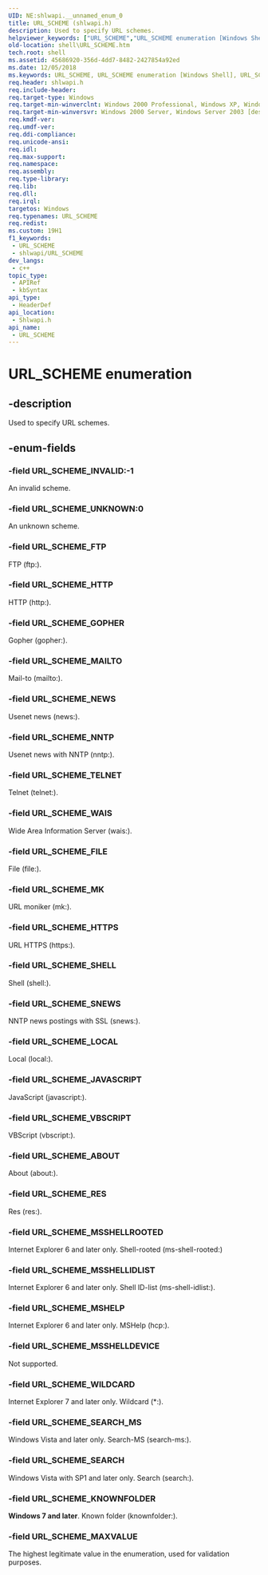 ```yaml
---
UID: NE:shlwapi.__unnamed_enum_0
title: URL_SCHEME (shlwapi.h)
description: Used to specify URL schemes.
helpviewer_keywords: ["URL_SCHEME","URL_SCHEME enumeration [Windows Shell]","URL_SCHEME_ABOUT","URL_SCHEME_FILE","URL_SCHEME_FTP","URL_SCHEME_GOPHER","URL_SCHEME_HTTP","URL_SCHEME_HTTPS","URL_SCHEME_INVALID","URL_SCHEME_JAVASCRIPT","URL_SCHEME_KNOWNFOLDER","URL_SCHEME_LOCAL","URL_SCHEME_MAILTO","URL_SCHEME_MAXVALUE","URL_SCHEME_MK","URL_SCHEME_MSHELP","URL_SCHEME_MSSHELLDEVICE","URL_SCHEME_MSSHELLIDLIST","URL_SCHEME_MSSHELLROOTED","URL_SCHEME_NEWS","URL_SCHEME_NNTP","URL_SCHEME_RES","URL_SCHEME_SEARCH","URL_SCHEME_SEARCH_MS","URL_SCHEME_SHELL","URL_SCHEME_SNEWS","URL_SCHEME_TELNET","URL_SCHEME_UNKNOWN","URL_SCHEME_VBSCRIPT","URL_SCHEME_WAIS","URL_SCHEME_WILDCARD","_win32_URL_SCHEME","shell.URL_SCHEME","shlwapi/URL_SCHEME","shlwapi/URL_SCHEME_ABOUT","shlwapi/URL_SCHEME_FILE","shlwapi/URL_SCHEME_FTP","shlwapi/URL_SCHEME_GOPHER","shlwapi/URL_SCHEME_HTTP","shlwapi/URL_SCHEME_HTTPS","shlwapi/URL_SCHEME_INVALID","shlwapi/URL_SCHEME_JAVASCRIPT","shlwapi/URL_SCHEME_KNOWNFOLDER","shlwapi/URL_SCHEME_LOCAL","shlwapi/URL_SCHEME_MAILTO","shlwapi/URL_SCHEME_MAXVALUE","shlwapi/URL_SCHEME_MK","shlwapi/URL_SCHEME_MSHELP","shlwapi/URL_SCHEME_MSSHELLDEVICE","shlwapi/URL_SCHEME_MSSHELLIDLIST","shlwapi/URL_SCHEME_MSSHELLROOTED","shlwapi/URL_SCHEME_NEWS","shlwapi/URL_SCHEME_NNTP","shlwapi/URL_SCHEME_RES","shlwapi/URL_SCHEME_SEARCH","shlwapi/URL_SCHEME_SEARCH_MS","shlwapi/URL_SCHEME_SHELL","shlwapi/URL_SCHEME_SNEWS","shlwapi/URL_SCHEME_TELNET","shlwapi/URL_SCHEME_UNKNOWN","shlwapi/URL_SCHEME_VBSCRIPT","shlwapi/URL_SCHEME_WAIS","shlwapi/URL_SCHEME_WILDCARD"]
old-location: shell\URL_SCHEME.htm
tech.root: shell
ms.assetid: 45686920-356d-4dd7-8482-2427854a92ed
ms.date: 12/05/2018
ms.keywords: URL_SCHEME, URL_SCHEME enumeration [Windows Shell], URL_SCHEME_ABOUT, URL_SCHEME_FILE, URL_SCHEME_FTP, URL_SCHEME_GOPHER, URL_SCHEME_HTTP, URL_SCHEME_HTTPS, URL_SCHEME_INVALID, URL_SCHEME_JAVASCRIPT, URL_SCHEME_KNOWNFOLDER, URL_SCHEME_LOCAL, URL_SCHEME_MAILTO, URL_SCHEME_MAXVALUE, URL_SCHEME_MK, URL_SCHEME_MSHELP, URL_SCHEME_MSSHELLDEVICE, URL_SCHEME_MSSHELLIDLIST, URL_SCHEME_MSSHELLROOTED, URL_SCHEME_NEWS, URL_SCHEME_NNTP, URL_SCHEME_RES, URL_SCHEME_SEARCH, URL_SCHEME_SEARCH_MS, URL_SCHEME_SHELL, URL_SCHEME_SNEWS, URL_SCHEME_TELNET, URL_SCHEME_UNKNOWN, URL_SCHEME_VBSCRIPT, URL_SCHEME_WAIS, URL_SCHEME_WILDCARD, _win32_URL_SCHEME, shell.URL_SCHEME, shlwapi/URL_SCHEME, shlwapi/URL_SCHEME_ABOUT, shlwapi/URL_SCHEME_FILE, shlwapi/URL_SCHEME_FTP, shlwapi/URL_SCHEME_GOPHER, shlwapi/URL_SCHEME_HTTP, shlwapi/URL_SCHEME_HTTPS, shlwapi/URL_SCHEME_INVALID, shlwapi/URL_SCHEME_JAVASCRIPT, shlwapi/URL_SCHEME_KNOWNFOLDER, shlwapi/URL_SCHEME_LOCAL, shlwapi/URL_SCHEME_MAILTO, shlwapi/URL_SCHEME_MAXVALUE, shlwapi/URL_SCHEME_MK, shlwapi/URL_SCHEME_MSHELP, shlwapi/URL_SCHEME_MSSHELLDEVICE, shlwapi/URL_SCHEME_MSSHELLIDLIST, shlwapi/URL_SCHEME_MSSHELLROOTED, shlwapi/URL_SCHEME_NEWS, shlwapi/URL_SCHEME_NNTP, shlwapi/URL_SCHEME_RES, shlwapi/URL_SCHEME_SEARCH, shlwapi/URL_SCHEME_SEARCH_MS, shlwapi/URL_SCHEME_SHELL, shlwapi/URL_SCHEME_SNEWS, shlwapi/URL_SCHEME_TELNET, shlwapi/URL_SCHEME_UNKNOWN, shlwapi/URL_SCHEME_VBSCRIPT, shlwapi/URL_SCHEME_WAIS, shlwapi/URL_SCHEME_WILDCARD
req.header: shlwapi.h
req.include-header: 
req.target-type: Windows
req.target-min-winverclnt: Windows 2000 Professional, Windows XP, Windows Vista, Windows 7 [desktop apps only]
req.target-min-winversvr: Windows 2000 Server, Windows Server 2003 [desktop apps only]
req.kmdf-ver: 
req.umdf-ver: 
req.ddi-compliance: 
req.unicode-ansi: 
req.idl: 
req.max-support: 
req.namespace: 
req.assembly: 
req.type-library: 
req.lib: 
req.dll: 
req.irql: 
targetos: Windows
req.typenames: URL_SCHEME
req.redist: 
ms.custom: 19H1
f1_keywords:
 - URL_SCHEME
 - shlwapi/URL_SCHEME
dev_langs:
 - c++
topic_type:
 - APIRef
 - kbSyntax
api_type:
 - HeaderDef
api_location:
 - Shlwapi.h
api_name:
 - URL_SCHEME
---
```


# URL_SCHEME enumeration


## -description

Used to specify URL schemes.

## -enum-fields

### -field URL_SCHEME_INVALID:-1

An invalid scheme.

### -field URL_SCHEME_UNKNOWN:0

An unknown scheme.

### -field URL_SCHEME_FTP

FTP (ftp:).

### -field URL_SCHEME_HTTP

HTTP (http:).

### -field URL_SCHEME_GOPHER

Gopher (gopher:).

### -field URL_SCHEME_MAILTO

Mail-to (mailto:).

### -field URL_SCHEME_NEWS

Usenet news (news:).

### -field URL_SCHEME_NNTP

Usenet news with NNTP (nntp:).

### -field URL_SCHEME_TELNET

Telnet (telnet:).

### -field URL_SCHEME_WAIS

Wide Area Information Server (wais:).

### -field URL_SCHEME_FILE

File (file:).

### -field URL_SCHEME_MK

URL moniker (mk:).

### -field URL_SCHEME_HTTPS

URL HTTPS (https:).

### -field URL_SCHEME_SHELL

Shell (shell:).

### -field URL_SCHEME_SNEWS

NNTP news postings with SSL (snews:).

### -field URL_SCHEME_LOCAL

Local (local:).

### -field URL_SCHEME_JAVASCRIPT

JavaScript (javascript:).

### -field URL_SCHEME_VBSCRIPT

VBScript (vbscript:).

### -field URL_SCHEME_ABOUT

About (about:).

### -field URL_SCHEME_RES

Res (res:).

### -field URL_SCHEME_MSSHELLROOTED

Internet Explorer 6 and later only. Shell-rooted (ms-shell-rooted:)

### -field URL_SCHEME_MSSHELLIDLIST

Internet Explorer 6 and later only. Shell ID-list (ms-shell-idlist:).

### -field URL_SCHEME_MSHELP

Internet Explorer 6 and later only. MSHelp (hcp:).

### -field URL_SCHEME_MSSHELLDEVICE

Not supported.

### -field URL_SCHEME_WILDCARD

Internet Explorer 7 and later only. Wildcard (*:).

### -field URL_SCHEME_SEARCH_MS

Windows Vista and later only. Search-MS (search-ms:).

### -field URL_SCHEME_SEARCH

Windows Vista with SP1 and later only. Search (search:).

### -field URL_SCHEME_KNOWNFOLDER

<b>Windows 7 and later</b>. Known folder (knownfolder:).

### -field URL_SCHEME_MAXVALUE

The highest legitimate value in the enumeration, used for validation purposes.

